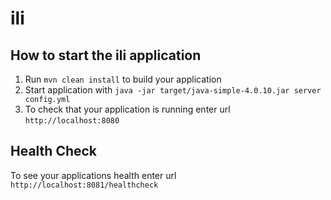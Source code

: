 # ili

How to start the ili application
---

1. Run `mvn clean install` to build your application
1. Start application with `java -jar target/java-simple-4.0.10.jar server config.yml`
1. To check that your application is running enter url `http://localhost:8080`

Health Check
---

To see your applications health enter url `http://localhost:8081/healthcheck`
